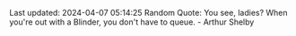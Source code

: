 Last updated: 2024-04-07 05:14:25
Random Quote: You see, ladies? When you're out with a Blinder, you don't have to queue. - Arthur Shelby